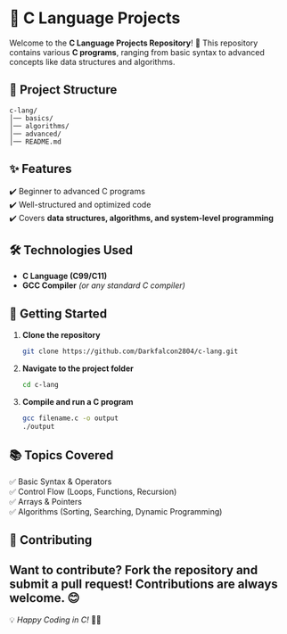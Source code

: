 # 🔷 C Language Projects

Welcome to the **C Language Projects Repository**! 🚀 This repository contains various **C programs**, ranging from basic syntax to advanced concepts like data structures and algorithms.

## 📁 Project Structure
```
c-lang/
│── basics/
│── algorithms/
│── advanced/
│── README.md
```

## ✨ Features
✔️ Beginner to advanced C programs  
✔️ Well-structured and optimized code  
✔️ Covers **data structures, algorithms, and system-level programming**  

## 🛠️ Technologies Used
- **C Language (C99/C11)**  
- **GCC Compiler** *(or any standard C compiler)*  

## 🚀 Getting Started
1. **Clone the repository**  
   ```bash
   git clone https://github.com/Darkfalcon2804/c-lang.git
   ```
2. **Navigate to the project folder**  
   ```bash
   cd c-lang
   ```
3. **Compile and run a C program**  
   ```bash
   gcc filename.c -o output
   ./output
   ```

## 📚 Topics Covered
✅ Basic Syntax & Operators  
✅ Control Flow (Loops, Functions, Recursion)  
✅ Arrays & Pointers    
✅ Algorithms (Sorting, Searching, Dynamic Programming)  

## 🤝 Contributing
Want to contribute? **Fork** the repository and submit a **pull request**! Contributions are always welcome. 😊
---

💡 *Happy Coding in C!* 🔷🚀
